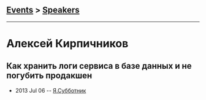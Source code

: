## [Events](../README.md) > [Speakers](../speakers.md)
---

# Алексей Кирпичников

## Как хранить логи сервиса в базе данных и не погубить продакшен
- 2013 Jul 06 -- [Я.Субботник](https://events.yandex.ru/lib/talks/966/)    
